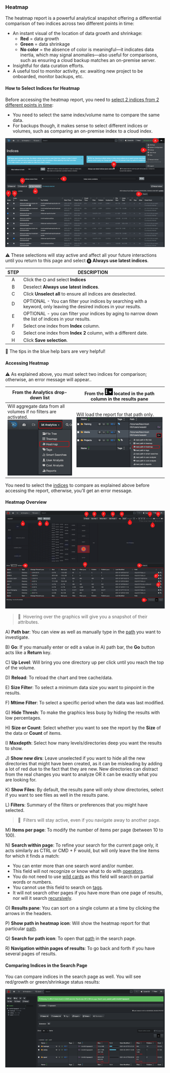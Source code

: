 <p id="heatmap"></p>

### Heatmap 

The heatmap report is a powerful analytical snapshot offering a differential comparison of two indices across two different points in time:

- An instant visual of the location of data growth and shrinkage:
  - **Red** = data growth
  - **Green** = data shrinkage
  - **No color** = the absence of color is meaningful—it indicates data inertia, which may signal anomalies—also useful for comparisons, such as ensuring a cloud backup matches an on-premise server.
- Insightful for data curation efforts.
- A useful tool to monitor activity, ex: awaiting new project to be onboarded, monitor backups, etc.


#### How to Select Indices for Heatmap

Before accessing the heatmap report, you need to [select 2 indices from 2 different points in time](#index_selection):

- You need to select the same index/volume name to compare the same data.
- For backups though, it makes sense to select different indices or volumes, such as comparing an on-premise index to a cloud index.

![Image: Indices Selection for Heatmap Report](images/analytics_heatmap_indices_selection.png)

⚠️ These selections will stay active and affect all your future interactions until you return to this page and select 🅑 **Always use latest indices**.

| STEP | DESCRIPTION |
| :---: | --- |
| A | Click the ⛭ and select **Indices** |
| B | Deselect **Always use latest indices**. |
| C | Click **Unselect all** to ensure all indices are deselected. |
| D | OPTIONAL - You can filter your indices by searching with a keyword, only leaving the desired indices in your results. |
| E | OPTIONAL - you can filter your indices by aging to narrow down the list of indices in your results. |
| F | Select one index from  **Index**  column. |
| G | Select one index from  **Index 2**  column, with a different date. |
| H | Click  **Save selection**. |

🔆 The tips in the blue help bars are very helpful!


#### Accessing Heatmap

⚠️ As explained above, you must select two indices for comparison; otherwise, an error message will appear..

| From the **Analytics** drop-down list | From the <img src="images/icon_more.png" width="25"> located in the path column in the results pane |
| --- | --- |
| Will aggregate data from all volumes if no filters are activated.<br> <img src="images/analytics_select_heatmap.png" width="300"> | Will load the report for that path only.<br><img src="images/image_analytics_heatmap_access_via_results_pane_20230215.png" width="600"> |

You need to select the [indices](#index_selection) to compare as explained above before accessing the report, otherwise, you’ll get an error message.



#### Heatmap Overview

![Image: Heatmap Report Overview](images/image_analytics_heatmap_overview.png)

>🔆 &nbsp;Hovering over the graphics will give you a snapshot of their attributes.

A) **Path bar**: You can view as well as manually type in the [path](#path) you want to investigate.

B) **Go**: If you manually enter or edit a value in A) path bar, the  **Go**  button acts like a  **Return**  key.

C) **Up Level**: Will bring you one directory up per click until you reach the top of the volume.

D) **Reload**: To reload the chart and tree cache/data.

E) **Size Filter**: To select a minimum data size you want to pinpoint in the results.

F) **Mtime Filter**: To select a specific period when the data was last modified.

G) **Hide Thresh**: To make the graphics less busy by hiding the results with low percentages.

H) **Size or Count**: Select whether you want to see the report by the  **Size**  of the data or **Count** of items.

I) **Maxdepth**: Select how many levels/directories deep you want the results to show.

J) **Show new dirs**: Leave unselected if you want to hide all the new directories that might have been created, as it can be misleading by adding a lot of red due to the fact that they are new. New directories can distract from the real changes you want to analyze OR it can be exactly what you are looking for.

K) **Show Files**: By default, the results pane will only show directories, select if you want to see files as well in the results pane.

L) **Filters**: Summary of the filters or preferences that you might have selected.

>🔆 &nbsp;Filters will stay active, even if you navigate away to another page.

M) **Items per page**: To modify the number of items per page (between 10 to 100).

N) **Search within page**: To refine your search for the current page only, it acts similarly as CTRL or CMD + F would, but will only leave the line items for which it finds a match:
  - You can enter more than one search word and/or number.
  - This field will not recognize or know what to do with [operators](#operators).
  - You do not need to use [wild cards](#wildcards) as this field will search on partial words or numbers.
  - You cannot use this field to search on [tags](#tags).
  - It will not search other pages if you have more than one page of results, nor will it search [recursively](#recursive).

O) **Results pane**: You can sort on a single column at a time by clicking the arrows in the headers.

P) **Show path in heatmap** **icon**: Will show the heatmap report for that particular [path](#path).

Q) **Search for path icon**: To open that [path](#path) in the search page.

R) **Navigation within pages of results**: To go back and forth if you have several pages of results.

#### Comparing Indices in the Search Page

You can compare indices in the search page as well. You will see red/growth or green/shrinkage status results:

![Image: Comparing Indices in the Search Page](images/image_analytics_heatmap_results_in_search_page.png)
